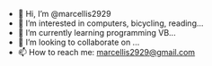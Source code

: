- 👋 Hi, I’m @marcellis2929
- 👀 I’m interested in computers, bicycling, reading...
- 🌱 I’m currently learning programming VB...
- 💞️ I’m looking to collaborate on ...
- 📫 How to reach me: marcellis2929@gmail.com

<!---
marcellis2929/marcellis2929 is a ✨ special ✨ repository because its `README.md` (this file) appears on your GitHub profile.
You can click the Preview link to take a look at your changes.
--->
